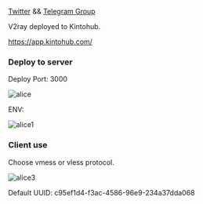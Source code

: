 [Twitter](https://twitter.com/alicesu55)  &&  [Telegram Group](https://t.me/starts_sh_group)

V2ray deployed to Kintohub.

https://app.kintohub.com/

### Deploy to server

Deploy Port: 3000

![alice](https://github.com/yeahwu/kinto/blob/master/img/ali.jpg)

ENV:

![alice1](https://github.com/yeahwu/kinto/blob/master/img/ali2.PNG)

### Client use

Choose vmess or vless protocol. 

![alice3](https://github.com/yeahwu/kinto/blob/master/img/kinto3.jpg)

Default UUID: c95ef1d4-f3ac-4586-96e9-234a37dda068
